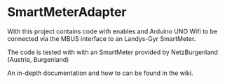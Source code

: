 # SmartMeterAdapter
With this project contains code with enables and Arduino UNO Wifi to be connected via the MBUS interface to an Landys-Gyr SmartMeter. 

The code is tested with with an SmartMeter provided by NetzBurgenland (Austria, Burgenland)

An in-depth documentation and how to can be found in the wiki.